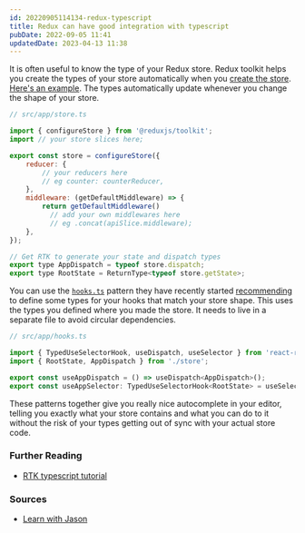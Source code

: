 ```yaml
---
id: 20220905114134-redux-typescript
title: Redux can have good integration with typescript
pubDate: 2022-09-05 11:41
updatedDate: 2023-04-13 11:38
---
```


It is often useful to know the type of your Redux store. Redux toolkit helps you create the types of your store automatically when you [create the store](https://redux-toolkit.js.org/api/configureStore). [Here's an example](https://github.com/learnwithjason/lets-learn-redux-toolkit/blob/main/src/app/store.ts). The types automatically update whenever you change the shape of your store.

```js
// src/app/store.ts

import { configureStore } from '@reduxjs/toolkit';
import // your store slices here;

export const store = configureStore({
	reducer: {
		// your reducers here
		// eg counter: counterReducer,
	},
	middleware: (getDefaultMiddleware) => {
		return getDefaultMiddleware()
		  // add your own middlewares here
		  // eg .concat(apiSlice.middleware);
	},
});

// Get RTK to generate your state and dispatch types
export type AppDispatch = typeof store.dispatch;
export type RootState = ReturnType<typeof store.getState>;
```

You can use the [`hooks.ts`](https://github.com/learnwithjason/lets-learn-redux-toolkit/blob/main/src/app/hooks.ts) pattern they have recently started [recommending](https://redux-toolkit.js.org/tutorials/typescript#define-typed-hooks) to define some types for your hooks that match your store shape. This uses the types you defined where you made the store. It needs to live in a separate file to avoid circular dependencies.

```js
// src/app/hooks.ts

import { TypedUseSelectorHook, useDispatch, useSelector } from 'react-redux';
import { RootState, AppDispatch } from './store';

export const useAppDispatch = () => useDispatch<AppDispatch>();
export const useAppSelector: TypedUseSelectorHook<RootState> = useSelector;
```

These patterns together give you really nice autocomplete in your editor, telling you exactly what your store contains and what you can do to it without the risk of your types getting out of sync with your actual store code.

### Further Reading

- [RTK typescript tutorial](https://redux-toolkit.js.org/tutorials/typescript)

### Sources

- [Learn with Jason](https://www.youtube.com/watch?v=9zySeP5vH9c)
